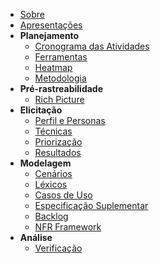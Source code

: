 - [Sobre](/README)
- [Apresentações](apresentacoes.md)
- **Planejamento**
  - [Cronograma das Atividades](planejamento/cronograma.md)
  - [Ferramentas](planejamento/ferramentas.md)
  - [Heatmap](planejamento/heatmap.md)
  - [Metodologia](planejamento/metodologia.md)
- **Pré-rastreabilidade**
  - [Rich Picture](pre-rastreabilidade/rich_picture.md)
- **Elicitação**
  - [Perfil e Personas](elicitacao/personas.md)
  - [Técnicas](elicitacao/tecnicas.md)
  - [Priorização](elicitacao/priorizacao.md)
  - [Resultados](elicitacao/resultado.md)
- **Modelagem**
  - [Cenários](modelagem/cenarios.md)
  - [Léxicos](modelagem/lexicos.md)
  - [Casos de Uso](modelagem/casos_de_uso.md)
  - [Especificação Suplementar](modelagem/especificacao_suplementar.md)
  - [Backlog](modelagem/backlog.md)
  - [NFR Framework](modelagem/nfr_framework.md)
- **Análise**
  - [Verificação](verificacao/principal.md)
  